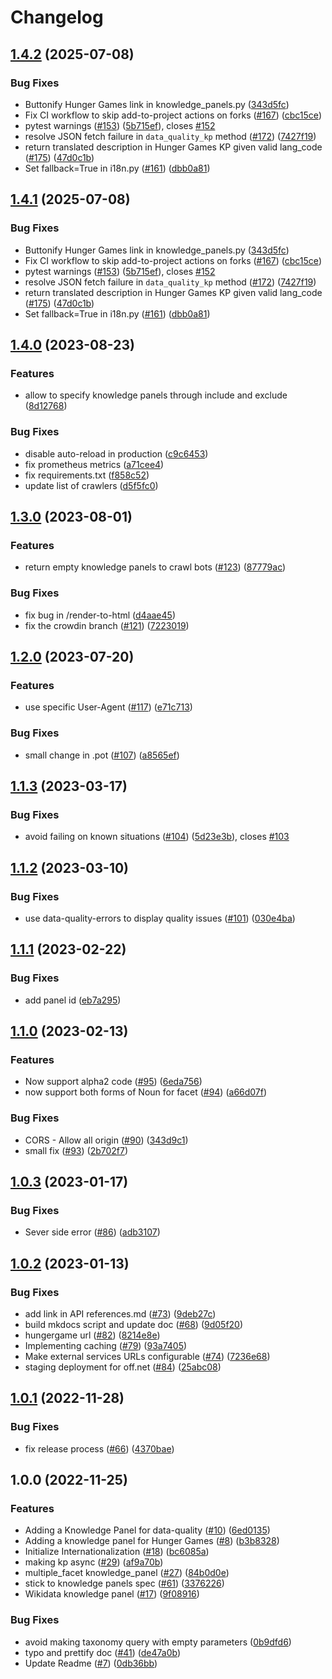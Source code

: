 # Changelog

## [1.4.2](https://github.com/openfoodfacts/facets-knowledge-panels/compare/v1.4.1...v1.4.2) (2025-07-08)


### Bug Fixes

* Buttonify Hunger Games link in knowledge_panels.py ([343d5fc](https://github.com/openfoodfacts/facets-knowledge-panels/commit/343d5fce43b18e9f93fd3e2198233ffbbd4b1cce))
* Fix CI workflow to skip add-to-project actions on forks ([#167](https://github.com/openfoodfacts/facets-knowledge-panels/issues/167)) ([cbc15ce](https://github.com/openfoodfacts/facets-knowledge-panels/commit/cbc15ce6bdfefcf3c60b3661bc95f0804e8e4cf6))
* pytest warnings ([#153](https://github.com/openfoodfacts/facets-knowledge-panels/issues/153)) ([5b715ef](https://github.com/openfoodfacts/facets-knowledge-panels/commit/5b715ef52edb3df76951f439f55da8ae6c4469e8)), closes [#152](https://github.com/openfoodfacts/facets-knowledge-panels/issues/152)
* resolve JSON fetch failure in `data_quality_kp` method ([#172](https://github.com/openfoodfacts/facets-knowledge-panels/issues/172)) ([7427f19](https://github.com/openfoodfacts/facets-knowledge-panels/commit/7427f199121fa053fd7c2c0cdb056a155b8ec596))
* return translated description in Hunger Games KP given valid lang_code ([#175](https://github.com/openfoodfacts/facets-knowledge-panels/issues/175)) ([47d0c1b](https://github.com/openfoodfacts/facets-knowledge-panels/commit/47d0c1b6e4805b21453c314e23b927af57867c8c))
* Set fallback=True in i18n.py ([#161](https://github.com/openfoodfacts/facets-knowledge-panels/issues/161)) ([dbb0a81](https://github.com/openfoodfacts/facets-knowledge-panels/commit/dbb0a81ca4a972e38d89d9541f5dea1d91e8e1d6))

## [1.4.1](https://github.com/openfoodfacts/facets-knowledge-panels/compare/v1.4.0...v1.4.1) (2025-07-08)


### Bug Fixes

* Buttonify Hunger Games link in knowledge_panels.py ([343d5fc](https://github.com/openfoodfacts/facets-knowledge-panels/commit/343d5fce43b18e9f93fd3e2198233ffbbd4b1cce))
* Fix CI workflow to skip add-to-project actions on forks ([#167](https://github.com/openfoodfacts/facets-knowledge-panels/issues/167)) ([cbc15ce](https://github.com/openfoodfacts/facets-knowledge-panels/commit/cbc15ce6bdfefcf3c60b3661bc95f0804e8e4cf6))
* pytest warnings ([#153](https://github.com/openfoodfacts/facets-knowledge-panels/issues/153)) ([5b715ef](https://github.com/openfoodfacts/facets-knowledge-panels/commit/5b715ef52edb3df76951f439f55da8ae6c4469e8)), closes [#152](https://github.com/openfoodfacts/facets-knowledge-panels/issues/152)
* resolve JSON fetch failure in `data_quality_kp` method ([#172](https://github.com/openfoodfacts/facets-knowledge-panels/issues/172)) ([7427f19](https://github.com/openfoodfacts/facets-knowledge-panels/commit/7427f199121fa053fd7c2c0cdb056a155b8ec596))
* return translated description in Hunger Games KP given valid lang_code ([#175](https://github.com/openfoodfacts/facets-knowledge-panels/issues/175)) ([47d0c1b](https://github.com/openfoodfacts/facets-knowledge-panels/commit/47d0c1b6e4805b21453c314e23b927af57867c8c))
* Set fallback=True in i18n.py ([#161](https://github.com/openfoodfacts/facets-knowledge-panels/issues/161)) ([dbb0a81](https://github.com/openfoodfacts/facets-knowledge-panels/commit/dbb0a81ca4a972e38d89d9541f5dea1d91e8e1d6))

## [1.4.0](https://github.com/openfoodfacts/facets-knowledge-panels/compare/v1.3.0...v1.4.0) (2023-08-23)


### Features

* allow to specify knowledge panels through include and exclude ([8d12768](https://github.com/openfoodfacts/facets-knowledge-panels/commit/8d1276872d351218cd5d7741845a96af3606ec3e))


### Bug Fixes

* disable auto-reload in production ([c9c6453](https://github.com/openfoodfacts/facets-knowledge-panels/commit/c9c64532b83c76b65980df5801a27264325afb0b))
* fix prometheus metrics ([a71cee4](https://github.com/openfoodfacts/facets-knowledge-panels/commit/a71cee4e2695cec946dc17377d35ec7a548aba23))
* fix requirements.txt ([f858c52](https://github.com/openfoodfacts/facets-knowledge-panels/commit/f858c52713a5acfc14940466b733dc2a398f4041))
* update list of crawlers ([d5f5fc0](https://github.com/openfoodfacts/facets-knowledge-panels/commit/d5f5fc05e0467f08eafc788b9332e1dcaadd220e))

## [1.3.0](https://github.com/openfoodfacts/facets-knowledge-panels/compare/v1.2.0...v1.3.0) (2023-08-01)


### Features

* return empty knowledge panels to crawl bots ([#123](https://github.com/openfoodfacts/facets-knowledge-panels/issues/123)) ([87779ac](https://github.com/openfoodfacts/facets-knowledge-panels/commit/87779ac0238398f9f1f0643e3b5a95c53652da19))


### Bug Fixes

* fix bug in /render-to-html ([d4aae45](https://github.com/openfoodfacts/facets-knowledge-panels/commit/d4aae452e0b0bb48843db1cadd84ded628aea475))
* fix the crowdin branch ([#121](https://github.com/openfoodfacts/facets-knowledge-panels/issues/121)) ([7223019](https://github.com/openfoodfacts/facets-knowledge-panels/commit/72230193fda5cb0fba4ea9fe410b23af88138e83))

## [1.2.0](https://github.com/openfoodfacts/facets-knowledge-panels/compare/v1.1.3...v1.2.0) (2023-07-20)


### Features

* use specific User-Agent ([#117](https://github.com/openfoodfacts/facets-knowledge-panels/issues/117)) ([e71c713](https://github.com/openfoodfacts/facets-knowledge-panels/commit/e71c71364ad008cabfb4f1772943b038f519dc7a))


### Bug Fixes

* small change in .pot ([#107](https://github.com/openfoodfacts/facets-knowledge-panels/issues/107)) ([a8565ef](https://github.com/openfoodfacts/facets-knowledge-panels/commit/a8565ef51df3611f152a77a46ecd0e64db34163a))

## [1.1.3](https://github.com/openfoodfacts/facets-knowledge-panels/compare/v1.1.2...v1.1.3) (2023-03-17)


### Bug Fixes

* avoid failing on known situations ([#104](https://github.com/openfoodfacts/facets-knowledge-panels/issues/104)) ([5d23e3b](https://github.com/openfoodfacts/facets-knowledge-panels/commit/5d23e3ba5d812af9bbe621f5e2f6f13396c3d7a5)), closes [#103](https://github.com/openfoodfacts/facets-knowledge-panels/issues/103)

## [1.1.2](https://github.com/openfoodfacts/facets-knowledge-panels/compare/v1.1.1...v1.1.2) (2023-03-10)


### Bug Fixes

* use data-quality-errors to display quality issues ([#101](https://github.com/openfoodfacts/facets-knowledge-panels/issues/101)) ([030e4ba](https://github.com/openfoodfacts/facets-knowledge-panels/commit/030e4ba289e17968fee6347ccf086518cbac86c3))

## [1.1.1](https://github.com/openfoodfacts/facets-knowledge-panels/compare/v1.1.0...v1.1.1) (2023-02-22)


### Bug Fixes

* add panel id ([eb7a295](https://github.com/openfoodfacts/facets-knowledge-panels/commit/eb7a2950ba05d69e324abba4207375d8938bad66))

## [1.1.0](https://github.com/openfoodfacts/facets-knowledge-panels/compare/v1.0.3...v1.1.0) (2023-02-13)


### Features

* Now support alpha2 code ([#95](https://github.com/openfoodfacts/facets-knowledge-panels/issues/95)) ([6eda756](https://github.com/openfoodfacts/facets-knowledge-panels/commit/6eda756eca7703f9cf0e1a7fad9cf868366df12d))
* now support both forms of Noun for facet ([#94](https://github.com/openfoodfacts/facets-knowledge-panels/issues/94)) ([a66d07f](https://github.com/openfoodfacts/facets-knowledge-panels/commit/a66d07f6c6070dc5f0a113070040a971650289c0))


### Bug Fixes

* CORS - Allow all origin ([#90](https://github.com/openfoodfacts/facets-knowledge-panels/issues/90)) ([343d9c1](https://github.com/openfoodfacts/facets-knowledge-panels/commit/343d9c1f547b4dc4acc724fbfa84ad3ffe666eb4))
* small fix ([#93](https://github.com/openfoodfacts/facets-knowledge-panels/issues/93)) ([2b702f7](https://github.com/openfoodfacts/facets-knowledge-panels/commit/2b702f7a236abf1ca5b3a5de28c17d3b982021f7))

## [1.0.3](https://github.com/openfoodfacts/facets-knowledge-panels/compare/v1.0.2...v1.0.3) (2023-01-17)


### Bug Fixes

* Sever side error ([#86](https://github.com/openfoodfacts/facets-knowledge-panels/issues/86)) ([adb3107](https://github.com/openfoodfacts/facets-knowledge-panels/commit/adb3107cdae79b168b33e197db3f13372b0e5543))

## [1.0.2](https://github.com/openfoodfacts/facets-knowledge-panels/compare/v1.0.1...v1.0.2) (2023-01-13)


### Bug Fixes

* add link in API references.md ([#73](https://github.com/openfoodfacts/facets-knowledge-panels/issues/73)) ([9deb27c](https://github.com/openfoodfacts/facets-knowledge-panels/commit/9deb27cd252d9f89c293b2e9061bd513bf9f360a))
* build mkdocs script and update doc ([#68](https://github.com/openfoodfacts/facets-knowledge-panels/issues/68)) ([9d05f20](https://github.com/openfoodfacts/facets-knowledge-panels/commit/9d05f20e0cdf94d73a1fe42214d1a07da7216302))
* hungergame url ([#82](https://github.com/openfoodfacts/facets-knowledge-panels/issues/82)) ([8214e8e](https://github.com/openfoodfacts/facets-knowledge-panels/commit/8214e8ee562f54b2efaed833c53e9713665f7260))
* Implementing caching ([#79](https://github.com/openfoodfacts/facets-knowledge-panels/issues/79)) ([93a7405](https://github.com/openfoodfacts/facets-knowledge-panels/commit/93a740549a65b793fc3a8db8fc33b7b196df5a1f))
* Make external services URLs configurable ([#74](https://github.com/openfoodfacts/facets-knowledge-panels/issues/74)) ([7236e68](https://github.com/openfoodfacts/facets-knowledge-panels/commit/7236e6850dbce36329a5d9e61e91b8401f65ea7c))
* staging deployment for off.net ([#84](https://github.com/openfoodfacts/facets-knowledge-panels/issues/84)) ([25abc08](https://github.com/openfoodfacts/facets-knowledge-panels/commit/25abc08bc097fd12503bcf3d05e13a63d3e234da))

## [1.0.1](https://github.com/openfoodfacts/facets-knowledge-panels/compare/v1.0.0...v1.0.1) (2022-11-28)


### Bug Fixes

* fix release process ([#66](https://github.com/openfoodfacts/facets-knowledge-panels/issues/66)) ([4370bae](https://github.com/openfoodfacts/facets-knowledge-panels/commit/4370bae0fbdc05aee7e03ff8b9917abcde725b52))

## 1.0.0 (2022-11-25)


### Features

* Adding a Knowledge Panel for data-quality ([#10](https://github.com/openfoodfacts/facets-knowledge-panels/issues/10)) ([6ed0135](https://github.com/openfoodfacts/facets-knowledge-panels/commit/6ed013545e416bbc1b77a044efedea7e8726914f))
* Adding a knowledge panel for Hunger Games ([#8](https://github.com/openfoodfacts/facets-knowledge-panels/issues/8)) ([b3b8328](https://github.com/openfoodfacts/facets-knowledge-panels/commit/b3b8328c738a4d0b0dbbbcc1a9e9748178928cce))
* Initialize Internationalization ([#18](https://github.com/openfoodfacts/facets-knowledge-panels/issues/18)) ([bc6085a](https://github.com/openfoodfacts/facets-knowledge-panels/commit/bc6085aab97624502306cd4b3b55b9d351aa03c4))
* making kp async ([#29](https://github.com/openfoodfacts/facets-knowledge-panels/issues/29)) ([af9a70b](https://github.com/openfoodfacts/facets-knowledge-panels/commit/af9a70b1a2095fcfb4ebdb83b7255edf114a413b))
* multiple_facet knowledge_panel ([#27](https://github.com/openfoodfacts/facets-knowledge-panels/issues/27)) ([84b0d0e](https://github.com/openfoodfacts/facets-knowledge-panels/commit/84b0d0ec875253bc6ac4ac8df6077b8ed6e77149))
* stick to knowledge panels spec ([#61](https://github.com/openfoodfacts/facets-knowledge-panels/issues/61)) ([3376226](https://github.com/openfoodfacts/facets-knowledge-panels/commit/3376226f27069e71ce0bb71b69906530e3409df9))
* Wikidata knowledge panel ([#17](https://github.com/openfoodfacts/facets-knowledge-panels/issues/17)) ([9f08916](https://github.com/openfoodfacts/facets-knowledge-panels/commit/9f08916406a4e997b5a66e8affd4ea09a8650a1a))


### Bug Fixes

* avoid making taxonomy query with empty parameters ([0b9dfd6](https://github.com/openfoodfacts/facets-knowledge-panels/commit/0b9dfd6d1621afa70ffed5a0f15daadb1a1d9748))
* typo and prettify doc ([#41](https://github.com/openfoodfacts/facets-knowledge-panels/issues/41)) ([de47a0b](https://github.com/openfoodfacts/facets-knowledge-panels/commit/de47a0b3c21d9503fda961a669b358f0491f1165))
* Update Readme ([#7](https://github.com/openfoodfacts/facets-knowledge-panels/issues/7)) ([0db36bb](https://github.com/openfoodfacts/facets-knowledge-panels/commit/0db36bb1690d4a39cb5df49e37159c87f0204797))
